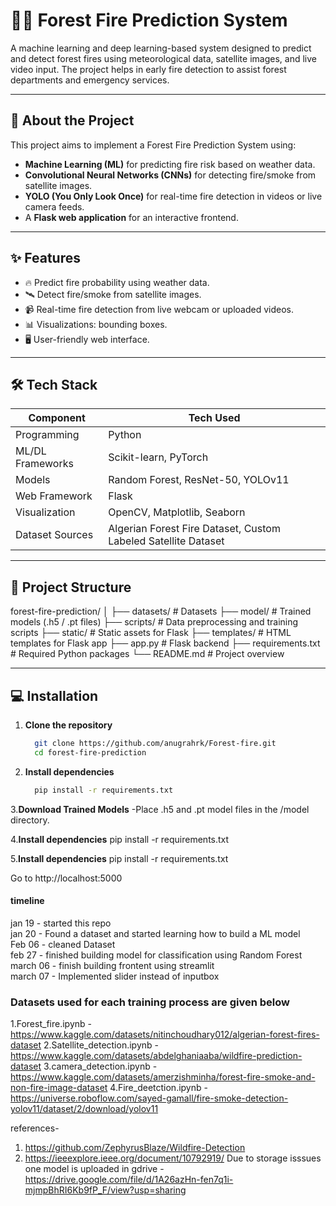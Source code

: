 # 🌲🔥 Forest Fire Prediction System

A machine learning and deep learning-based system designed to predict and detect forest fires using meteorological data, satellite images, and live video input. The project helps in early fire detection to assist forest departments and emergency services.

---

## 📖 About the Project

This project aims to implement a Forest Fire Prediction System using:

- **Machine Learning (ML)** for predicting fire risk based on weather data.
- **Convolutional Neural Networks (CNNs)** for detecting fire/smoke from satellite images.
- **YOLO (You Only Look Once)** for real-time fire detection in videos or live camera feeds.
- A **Flask web application** for an interactive frontend.

---

## ✨ Features

- 🔥 Predict fire probability using weather data.
- 🛰️ Detect fire/smoke from satellite images.
- 📹 Real-time fire detection from live webcam or uploaded videos.
- 📊 Visualizations: bounding boxes.
- 🖥️ User-friendly web interface.

---

## 🛠️ Tech Stack

| Component        | Tech Used                    |
|------------------|------------------------------|
| Programming      | Python                       |
| ML/DL Frameworks | Scikit-learn, PyTorch |
| Models           | Random Forest, ResNet-50, YOLOv11 |
| Web Framework    | Flask           |
| Visualization    | OpenCV, Matplotlib, Seaborn  |
| Dataset Sources  | Algerian Forest Fire Dataset, Custom Labeled Satellite Dataset |

---

## 📁 Project Structure
forest-fire-prediction/ │ 
├── datasets/ # Datasets 
├── model/ # Trained models (.h5 / .pt files) 
├── scripts/ # Data preprocessing and training scripts 
├── static/ # Static assets for Flask 
├── templates/ # HTML templates for Flask app 
├── app.py # Flask backend 
├── requirements.txt # Required Python packages 
└── README.md # Project overview

---

## 💻 Installation

1. **Clone the repository**
   ```bash
     git clone https://github.com/anugrahrk/Forest-fire.git
     cd forest-fire-prediction
2. **Install dependencies**
   ```bash
     pip install -r requirements.txt
3.**Download Trained Models**
-Place .h5 and .pt model files in the /model directory.

4.**Install dependencies**
   pip install -r requirements.txt

5.**Install dependencies**
  pip install -r requirements.txt

Go to http://localhost:5000

 #### timeline
 jan 19 - started this repo  
 jan 20 - Found a dataset and started learning how to build a ML model  
 Feb 06 - cleaned Dataset  
 feb 27 - finished building model for classification using Random Forest   
 march 06 - finish building frontent using streamlit  
 march 07 - Implemented slider instead of inputbox
### Datasets used for each training process are given below
1.Forest_fire.ipynb - https://www.kaggle.com/datasets/nitinchoudhary012/algerian-forest-fires-dataset
2.Satellite_detection.ipynb - https://www.kaggle.com/datasets/abdelghaniaaba/wildfire-prediction-dataset
3.camera_detection.ipynb - https://www.kaggle.com/datasets/amerzishminha/forest-fire-smoke-and-non-fire-image-dataset
4.Fire_deetction.ipynb - https://universe.roboflow.com/sayed-gamall/fire-smoke-detection-yolov11/dataset/2/download/yolov11

references-
1. https://github.com/ZephyrusBlaze/Wildfire-Detection
2. https://ieeexplore.ieee.org/document/10792919/
Due to storage isssues one model is uploaded in gdrive - https://drive.google.com/file/d/1A26azHn-fen7q1i-mjmpBhRI6Kb9fP_F/view?usp=sharing

